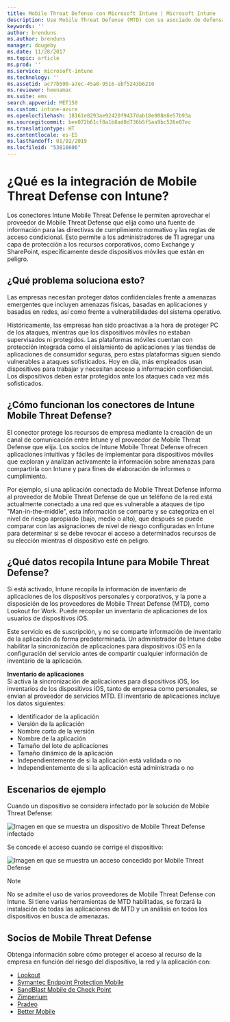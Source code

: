 ```yaml
---
title: Mobile Threat Defense con Microsoft Intune | Microsoft Intune
description: Use Mobile Threat Defense (MTD) con su asociado de defensa contra las amenazas móviles para proteger el acceso a recursos de empresa en función del riesgo del dispositivo.
keywords: ''
author: brenduns
ms.author: brenduns
manager: dougeby
ms.date: 11/28/2017
ms.topic: article
ms.prod: ''
ms.service: microsoft-intune
ms.technology: ''
ms.assetid: ac77b590-a7ec-45a0-9516-ebf5243b6210
ms.reviewer: heenamac
ms.suite: ems
search.appverid: MET150
ms.custom: intune-azure
ms.openlocfilehash: 18161e8293ae92420f9437dab18e008e8e57b93a
ms.sourcegitcommit: bee072b61cf8a1b8ad8d736b5f5aa9bc526e07ec
ms.translationtype: HT
ms.contentlocale: es-ES
ms.lasthandoff: 01/02/2019
ms.locfileid: "53816606"
---
```

# <a name="what-is-mobile-threat-defense-integration-with-intune"></a>¿Qué es la integración de Mobile Threat Defense con Intune?


Los conectores Intune Mobile Threat Defense le permiten aprovechar el proveedor de Mobile Threat Defense que elija como una fuente de información para las directivas de cumplimiento normativo y las reglas de acceso condicional. Esto permite a los administradores de TI agregar una capa de protección a los recursos corporativos, como Exchange y SharePoint, específicamente desde dispositivos móviles que están en peligro.

## <a name="what-problem-does-this-solve"></a>¿Qué problema soluciona esto?

Las empresas necesitan proteger datos confidenciales frente a amenazas emergentes que incluyen amenazas físicas, basadas en aplicaciones y basadas en redes, así como frente a vulnerabilidades del sistema operativo.

Históricamente, las empresas han sido proactivas a la hora de proteger PC de los ataques, mientras que los dispositivos móviles no estaban supervisados ni protegidos. Las plataformas móviles cuentan con protección integrada como el aislamiento de aplicaciones y las tiendas de aplicaciones de consumidor seguras, pero estas plataformas siguen siendo vulnerables a ataques sofisticados. Hoy en día, más empleados usan dispositivos para trabajar y necesitan acceso a información confidencial. Los dispositivos deben estar protegidos ante los ataques cada vez más sofisticados.

## <a name="how-do-the-intune-mobile-threat-defense-connectors-work"></a>¿Cómo funcionan los conectores de Intune Mobile Threat Defense?

El conector protege los recursos de empresa mediante la creación de un canal de comunicación entre Intune y el proveedor de Mobile Threat Defense que elija. Los socios de Intune Mobile Threat Defense ofrecen aplicaciones intuitivas y fáciles de implementar para dispositivos móviles que exploran y analizan activamente la información sobre amenazas para compartirla con Intune y para fines de elaboración de informes o cumplimiento. 

Por ejemplo, si una aplicación conectada de Mobile Threat Defense informa al proveedor de Mobile Threat Defense de que un teléfono de la red está actualmente conectado a una red que es vulnerable a ataques de tipo "Man-in-the-middle", esta información se comparte y se categoriza en el nivel de riesgo apropiado (bajo, medio o alto), que después se puede comparar con las asignaciones de nivel de riesgo configuradas en Intune para determinar si se debe revocar el acceso a determinados recursos de su elección mientras el dispositivo esté en peligro.

## <a name="what-data-does-intune-collect-for-mobile-threat-defense"></a>¿Qué datos recopila Intune para Mobile Threat Defense?

Si está activado, Intune recopila la información de inventario de aplicaciones de los dispositivos personales y corporativos, y la pone a disposición de los proveedores de Mobile Threat Defense (MTD), como Lookout for Work. Puede recopilar un inventario de aplicaciones de los usuarios de dispositivos iOS.

Este servicio es de suscripción, y no se comparte información de inventario de la aplicación de forma predeterminada. Un administrador de Intune debe habilitar la sincronización de aplicaciones para dispositivos iOS en la configuración del servicio antes de compartir cualquier información de inventario de la aplicación.

**Inventario de aplicaciones**  
Si activa la sincronización de aplicaciones para dispositivos iOS, los inventarios de los dispositivos iOS, tanto de empresa como personales, se envían al proveedor de servicios MTD. El inventario de aplicaciones incluye los datos siguientes:

 - Identificador de la aplicación
 - Versión de la aplicación
 - Nombre corto de la versión
 - Nombre de la aplicación
 - Tamaño del lote de aplicaciones
 - Tamaño dinámico de la aplicación
 - Independientemente de si la aplicación está validada o no
 - Independientemente de si la aplicación está administrada o no

## <a name="sample-scenarios"></a>Escenarios de ejemplo

Cuando un dispositivo se considera infectado por la solución de Mobile Threat Defense:

![Imagen en que se muestra un dispositivo de Mobile Threat Defense infectado](./media/MTD-image-1.png)

Se concede el acceso cuando se corrige el dispositivo:

![Imagen en que se muestra un acceso concedido por Mobile Threat Defense](./media/MTD-image-2.png)

> [!NOTE] 
> No se admite el uso de varios proveedores de Mobile Threat Defense con Intune. Si tiene varias herramientas de MTD habilitadas, se forzará la instalación de todas las aplicaciones de MTD y un análisis en todos los dispositivos en busca de amenazas.

## <a name="mobile-threat-defense-partners"></a>Socios de Mobile Threat Defense

Obtenga información sobre cómo proteger el acceso al recurso de la empresa en función del riesgo del dispositivo, la red y la aplicación con:

- [Lookout](lookout-mobile-threat-defense-connector.md)
- [Symantec Endpoint Protection Mobile](skycure-mobile-threat-defense-connector.md)
- [SandBlast Mobile de Check Point](checkpoint-sandblast-mobile-mobile-threat-defense-connector.md)
- [Zimperium](zimperium-mobile-threat-defense-connector.md)
- [Pradeo](pradeo-mobile-threat-defense-connector.md)
- [Better Mobile](better-mobile-threat-defense-connector.md)
